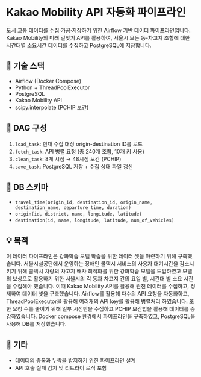 # Kakao Mobility API 자동화 파이프라인

도시 교통 데이터를 수집·가공·저장하기 위한 Airflow 기반 데이터 파이프라인입니다.  
Kakao Mobility의 미래 길찾기 API를 활용하여, 서울시 모든 동-차고지 조합에 대한 시간대별 소요시간 데이터를 수집하고 PostgreSQL에 저장합니다.

## 🔧 기술 스택
- Airflow (Docker Compose)
- Python + ThreadPoolExecutor
- PostgreSQL
- Kakao Mobility API
- scipy.interpolate (PCHIP 보간)

## 🧩 DAG 구성
1. `load_task`: 현재 수집 대상 origin-destination ID를 로드
2. `fetch_task`: API 병렬 요청 (총 240개 조합, 10개 키 사용)
3. `clean_task`: 8개 시점 → 48시점 보간 (PCHIP)
4. `save_task`: PostgreSQL 저장 + 수집 상태 파일 갱신

## 📂 DB 스키마
- `travel_time(origin_id, destination_id, origin_name, destination_name, departure_time, duration)`
- `origin(id, district, name, longitude, latitude)`
- `destination(id, name, longitude, latitude, num_of_vehicles)`

## 💡 목적
이 데이터 파이프라인은 강화학습 모델 학습을 위한 데이터 셋을 마련하기 위해 구축했습니다.
서울시설공단에서 운영하는 장애인 콜택시 서비스의 사용자 대기시간을 감소시키기 위해 콜택시 차량의 차고지 배차 최적화를 위한 강화학습 모델을 도입하였고
모델의 보상으로 활용하기 위한 서울시의 각 동과 차고지 간의 요일 별, 시간대 별 소요 시간을 수집해야 했습니다.
이때 Kakao Mobility API를 활용해 원천 데이터를 수집하고, 정제하여 데이터 셋을 구축했습니다.
Airflow를 활용해 다수의 API 요청을 자동화하고, ThreadPoolExecutor을 활용해 여러개의 API key를 활용해 병렬처리 하였습니다.
또한 요청 수를 줄이기 위해 일부 시점만을 수집하고 PCHIP 보간법을 활용해 데이터를 증강하였습니다.
Docker compose 환경에서 파이프라인을 구축하였고, PostgreSQL을 사용해 DB를 저장했습니다.

## 📎 기타
- 데이터의 중복과 누락을 방지하기 위한 파이프라인 설계
- API 호출 실패 감지 및 리트라이 로직 포함
